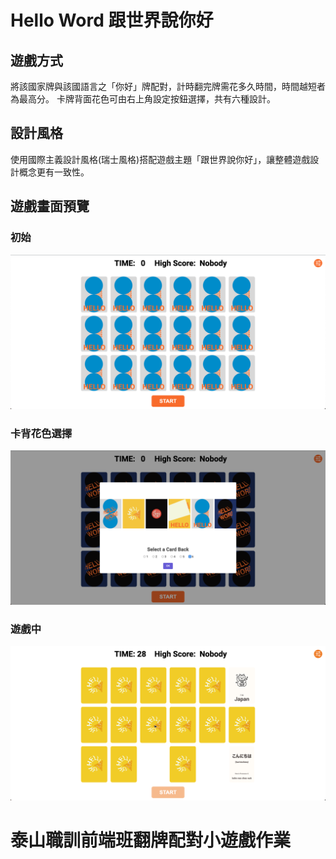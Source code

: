 # Hello Word 跟世界說你好
## 遊戲方式
將該國家牌與該國語言之「你好」牌配對，計時翻完牌需花多久時間，時間越短者為最高分。
卡牌背面花色可由右上角設定按鈕選擇，共有六種設計。
## 設計風格
使用國際主義設計風格(瑞士風格)搭配遊戲主題「跟世界說你好」，讓整體遊戲設計概念更有一致性。
## 遊戲畫面預覽
### 初始
![image](https://github.com/wdaweb/jq_cards-iiQvQii/blob/master/img/preview-1.png)
### 卡背花色選擇
![image](https://github.com/wdaweb/jq_cards-iiQvQii/blob/master/img/preview-2.png)
### 遊戲中
![image](https://github.com/wdaweb/jq_cards-iiQvQii/blob/master/img/preview-3.png)

# 泰山職訓前端班翻牌配對小遊戲作業

